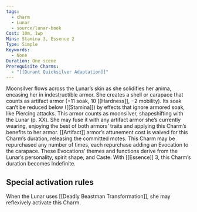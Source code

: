 ```yaml
---
tags:
  - charm
  - Lunar
  - source/lunar-book
Cost: 10m, 1wp
Mins: Stamina 3, Essence 2
Type: Simple
Keywords:
  - None
Duration: One scene
Prerequisite Charms:
  - "[[Durant Quicksilver Adaptation]]"
---
```

Moonsilver flows across the Lunar’s skin as she solidifies her anima, encasing her in indestructible armor. She creates a shell or carapace that counts as artifact armor (+11 soak, 10 [[Hardness]], −2 mobility). Its soak can’t be reduced below ([[Stamina]]) by effects that ignore armored soak, like Piercing attacks. This armor counts as moonsilver, shapeshifting with the Lunar (p. XX). She may fuse it with any artifact armor she’s currently wearing, enjoying the best of both armors’ traits and applying this Charm’s benefits to her armor. [[Artifact]] armor’s attunement cost is waived for this Charm’s duration, releasing the committed motes. This Charm may be repurchased any number of times, each repurchase adding an Evocation to the carapace. These Evocations’ themes and functions derive from the Lunar’s personality, spirit shape, and Caste. With [[Essence]] 3, this Charm’s duration becomes Indefinite. 

## Special activation rules

When the Lunar uses [[Deadly Beastman Transformation]], she may reflexively activate this Charm.